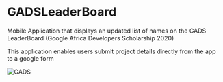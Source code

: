 # GADSLeaderBoard
Mobile Application that displays an updated list of names on the GADS LeaderBoard (Google Africa Developers Scholarship 2020)

This application enables users submit project details directly from the app to a google form 



![GADS](https://user-images.githubusercontent.com/38994167/91983624-dc119700-ed23-11ea-9aa0-a51cb3d3fb34.png)

